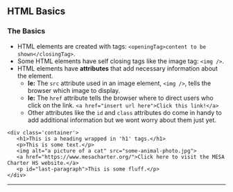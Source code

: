 ## HTML Basics

### The Basics

- HTML elements are created with tags: `<openingTag>content to be shown</closingTag>`.
- Some HTML elements have self closing tags like the image tag: `<img />`.
- HTML elements have **attributes** that add necessary information about the element.
  - **Ie:** The `src` attribute used in an image element, `<img />`, tells the browser which image to display.
  - **Ie:** The `href` attribute tells the browser where to direct users who click on the link. `<a href="insert url here">Click this link!</a>`
  - Other attributes like the `id` and `class` attributes do come in handy to add additional information but we wont worry about them just yet.

```
<div class='container'>
   <h1>This is a heading wrapped in 'h1' tags.</h1>
   <p>This is some text.</p>
   <img alt="a picture of a cat" src="some-animal-photo.jpg">
   <a href="https://www.mesacharter.org/">Click here to visit the MESA Charter HS website.</a>
   <p id="last-paragraph">This is some fluff.</p>
</div>
```
------------------------------------------------------
